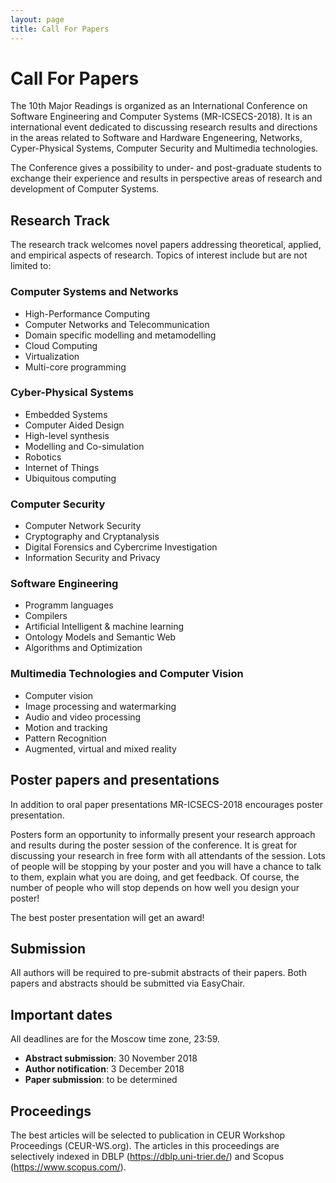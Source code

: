 ```yaml
---
layout: page
title: Call For Papers
---
```

# Call For Papers

The 10th Major Readings is organized as an International Conference on Software Engineering and Computer Systems (MR-ICSECS-2018). It is an international event dedicated to discussing research results and directions in the areas related to Software and Hardware Engeneering, Networks, Cyper-Physical Systems, Computer Security and Multimedia technologies.

The Conference gives a possibility to under- and post-graduate students to exchange their experience and results in perspective areas of research and development of Computer Systems.

## Research Track

The research track welcomes novel papers addressing theoretical, applied, and empirical aspects of research. Topics of interest include but are not limited to:

### **Computer Systems and Networks**

* High-Performance Computing
* Computer Networks and Telecommunication
* Domain specific modelling and metamodelling
* Cloud Computing
* Virtualization
* Multi-core programming

### **Cyber-Physical Systems**

* Embedded Systems
* Computer Aided Design
* High-level synthesis
* Modelling and Co-simulation
* Robotics
* Internet of Things
* Ubiquitous computing

### **Computer Security**

* Computer Network Security
* Cryptography and Cryptanalysis
* Digital Forensics and Cybercrime Investigation
* Information Security and Privacy

### **Software Engineering**

* Programm languages
* Compilers
* Artificial Intelligent & machine learning
* Ontology Models and Semantic Web
* Algorithms and Optimization

### **Multimedia Technologies and Computer Vision**

* Computer vision 
* Image processing and watermarking 
* Audio and video processing
* Motion and tracking
* Pattern Recognition
* Augmented, virtual and mixed reality

## Poster papers and presentations

In addition to oral paper presentations MR-ICSECS-2018 encourages poster presentation.

Posters form an opportunity to informally present your research approach and results during the poster session of the conference. It is great for discussing your research in free form with all attendants of the session. Lots of people will be stopping by your poster and you will have a chance to talk to them, explain what you are doing, and get feedback. Of course, the number of people who will stop depends on how well you design your poster!

The best poster presentation will get an award!

## Submission

All authors will be required to pre-submit abstracts of their papers. Both papers and abstracts should be submitted via EasyChair.

## Important dates

All deadlines are for the Moscow time zone, 23:59.

* **Abstract submission**: 30 November 2018
* **Author notification**: 3 December 2018
* **Paper submission**: to be determined

## Proceedings

The best articles will be selected to publication in CEUR Workshop Proceedings (CEUR-WS.org). The articles in this proceedings are selectively indexed in DBLP (https://dblp.uni-trier.de/) and Scopus (https://www.scopus.com/).

